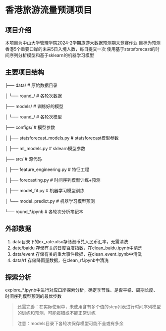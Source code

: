 # 香港旅游流量预测项目

## 项目介绍
本项目为中山大学管理学院2024-2学期旅游大数据预测期末竞赛作业
目标为预测香港5个重要口岸的未来5日入境人数，每日提交一次
使用基于statsforecast的时间序列分析模型和基于sklearn的机器学习模型

## 主要项目结构
├── data/ # 原始数据目录 

│ └── round_/ # 各轮次数据 

├── models/ # 训练好的模型 

│ └── round_/ # 各轮次模型

├── configs/ # 模型参数 

│ ├── statsforecast_models.py # statsforecast模型参数 

│ ├── ml_models.py # sklearn模型参数

├── src/ # 源代码 

│ ├── feature_engineering.py # 特征工程 

│ ├── forecasting.py # 时间序列模型训练+预测

│ ├── model_fit.py # 机器学习模型训练 

│ └── model_predict.py # 机器学习模型预测 

└── round_*.ipynb # 各轮次分析笔记本

## 外部数据
1. data目录下的ex_rate.xlsx存储港币兑人民币汇率，无需清洗
2. date/baidu 存储有关的日度百度指数，在clean_baidu.ipynb中清洗
3. data/event 存储有关的重大事件数据，在clean_event.ipynb中清洗
4. data/rf 存储降雨量数据，在clean_rf.ipynb中清洗

## 探索分析
explore_*.ipynb中进行对应口岸探索分析，确定季节性、是否平稳、周期长度、时间序列模型预测的最优步数

> 还需完善：在实际使用中，未使用含有多个值的step列表进行时间序列模型的训练和预测，可能报错或不能正常训练
>
> 注意：models目录下各轮次保存模型可能不全或有多余
